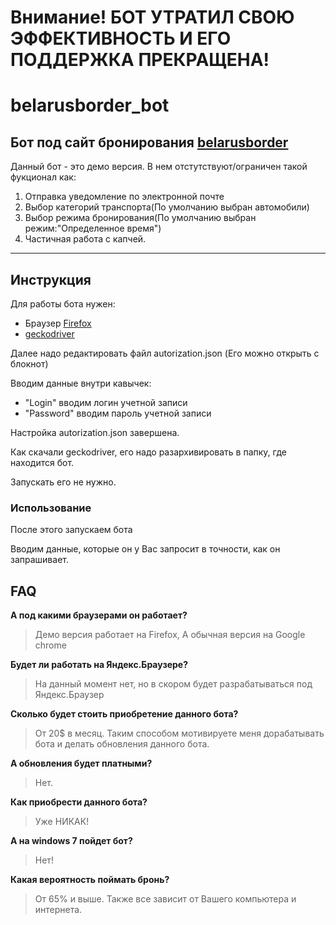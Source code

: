 # Внимание! БОТ УТРАТИЛ СВОЮ ЭФФЕКТИВНОСТЬ И ЕГО ПОДДЕРЖКА ПРЕКРАЩЕНА!

# belarusborder_bot
Бот под сайт бронирования [belarusborder](https://belarusborder.by/)
---
Данный бот - это демо версия. 
В нем отстутствуют/ограничен такой фукционал как:
1.  Отправка уведомление по электронной почте
2.  Выбор категорий транспорта(По умолчанию выбран автомобили)
3.  Выбор режима бронирования(По умолчанию выбран режим:"Определенное время")
4.  Частичная работа с капчей.
---
## Инструкция
Для работы бота нужен: 
-   Браузер [Firefox](https://download.mozilla.org/?product=firefox-stub&os=win&lang=ru)
-   [geckodriver](https://github.com/mozilla/geckodriver/releases/download/v0.30.0/geckodriver-v0.30.0-win64.zip)

Далее надо редактировать файл autorization.json (Его можно открыть с блокнот)

Вводим данные внутри кавычек:
-   "Login" вводим логин учетной записи
-   "Password" вводим пароль учетной записи

Настройка autorization.json завершена.

Как скачали geckodriver, его надо разархивировать в папку, где находится бот.

Запускать его не нужно.

### Использование
После этого запускаем бота

Вводим данные, которые он у Вас запросит в точности, как он запрашивает.

## FAQ

**А под какими браузерами он работает?**

>Демо версия работает на Firefox, А обычная версия на Google chrome

**Будет ли работать на Яндекс.Браузере?**

>На данный момент нет, но в скором будет разрабатываться под Яндекс.Браузер

**Сколько будет стоить приобретение данного бота?**

>От 20$ в месяц. Таким способом мотивируете меня дорабатывать бота и делать обновления данного бота.

**А обновления будет платными?**

>Нет.

**Как приобрести данного бота?**

>Уже НИКАК!

**А на windows 7 пойдет бот?**

>Нет!

**Какая вероятность поймать бронь?**

>От 65% и выше. Также все зависит от Вашего компьютера и интернета. 

